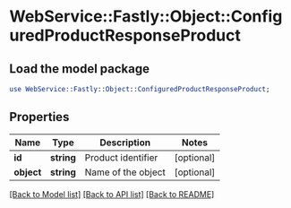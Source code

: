 # WebService::Fastly::Object::ConfiguredProductResponseProduct

## Load the model package
```perl
use WebService::Fastly::Object::ConfiguredProductResponseProduct;
```

## Properties
Name | Type | Description | Notes
------------ | ------------- | ------------- | -------------
**id** | **string** | Product identifier | [optional] 
**object** | **string** | Name of the object | [optional] 

[[Back to Model list]](../README.md#documentation-for-models) [[Back to API list]](../README.md#documentation-for-api-endpoints) [[Back to README]](../README.md)


